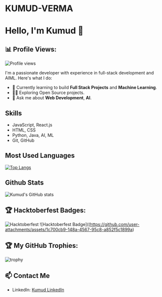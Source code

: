 # KUMUD-VERMA
# Hello, I'm Kumud 👋

## 📊 Profile Views:
![Profile views](https://komarev.com/ghpvc/?username=KUMUD-TECH)

I'm a passionate developer with experience in full-stack development and AIML. Here's what I do:

- 🌱 Currently learning to build **Full Stack Projects** and **Machine Learning**.
- 👨‍💻 Exploring Open Source projects.
- 💬 Ask me about **Web Development**, **AI**.

## Skills
- JavaScript, React.js
- HTML, CSS
- Python, Java, AI, ML
- Git, GitHub

## Most Used Languages
[![Top Langs](https://github-readme-stats.vercel.app/api/top-langs/?username=KUMUD_TECH&layout=pie)](https://github.com/anuraghazra/github-readme-stats)

## Github Stats
![Kumud's GitHub stats](https://github-readme-stats.vercel.app/api?username=KUMUD-TECH&show_icons=true&hide_title=true)

## 🏆 Hacktoberfest Badges:
![Hacktoberfest](https://img.shields.io/badge/Hacktoberfest-2024-blueviolet?style=for-the-badge&logo=hacktoberfest)
![Hacktoberfest Badge]((https://github.com/user-attachments/assets/1c700cb9-148a-4567-95c8-a852f5c1899a)

## 🏆 My GitHub Trophies:
![trophy](https://github-profile-trophy.vercel.app/?username=KUMUD-TECH&column=4&theme=dark)

## 📫 Contact Me
- LinkedIn: [Kumud LinkedIn](https://www.linkedin.com/in/kumud-verma-1sd9)




